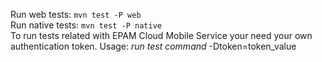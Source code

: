 Run web tests: `mvn test -P web`  
Run native tests: `mvn test -P native`  
To run tests related with EPAM Cloud Mobile Service your need your own authentication token. Usage: *run test command* -Dtoken=token_value